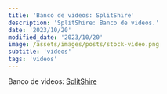 ```yaml
---
title: 'Banco de videos: SplitShire'
description: 'SplitShire: Banco de videos.'
date: '2023/10/20'
modified_date: '2023/10/20'
image: /assets/images/posts/stock-video.png
subtitle: 'videos'
tags: 'videos'
---
```


Banco de videos: [SplitShire](https://www.splitshire.com/category/video/)
